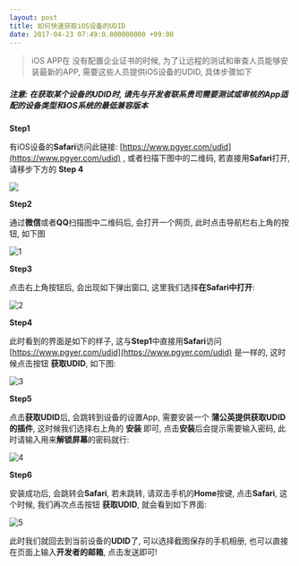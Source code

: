 ```yaml
---
layout: post
title: 如何快速获取iOS设备的UDID
date: 2017-04-23 07:49:0.000000000 +09:00
---
```



> iOS APP在 没有配置企业证书的时候, 为了让远程的测试和审查人员能够安装最新的APP, 需要这些人员提供iOS设备的UDID, 具体步骤如下

##### 注意: 在获取某个设备的UDID时, 请先与开发者联系贵司需要测试或审核的App适配的设备类型和iOS系统的最低兼容版本


**Step1**

有iOS设备的**Safari**访问此链接: [https://www.pgyer.com/udid](https://www.pgyer.com/udid) , 或者扫描下图中的二维码, 若直接用**Safari**打开, 请移步下方的 **Step 4**

![](https://github.com/ZX-ZhouXiao/MarkDown-Photos/blob/master/14929031420289/14929034007281.jpg?raw=true)


**Step2**

通过**微信**或者**QQ**扫描图中二维码后, 会打开一个网页, 此时点击导航栏右上角的按钮, 如下图

![1](https://github.com/ZX-ZhouXiao/MarkDown-Photos/blob/master/14929031420289/1.png?raw=true)


**Step3**

点击右上角按钮后, 会出现如下弹出窗口, 这里我们选择**在Safari中打开**:

![2](https://github.com/ZX-ZhouXiao/MarkDown-Photos/blob/master/14929031420289/2.png?raw=true)

**Step4**

此时看到的界面是如下的样子, 这与**Step1**中直接用**Safari**访问 [https://www.pgyer.com/udid](https://www.pgyer.com/udid) 是一样的, 这时候点击按钮 **获取UDID**, 如下图:

![3](https://github.com/ZX-ZhouXiao/MarkDown-Photos/blob/master/14929031420289/3.png?raw=true)

**Step5**

点击**获取UDID**后, 会跳转到设备的设置App, 需要安装一个 **蒲公英提供获取UDID的插件**, 这时候我们选择右上角的 **安装** 即可, 点击**安装**后会提示需要输入密码, 此时请输入用来**解锁屏幕**的密码就行:

![4](https://github.com/ZX-ZhouXiao/MarkDown-Photos/blob/master/14929031420289/4.png?raw=true)

**Step6**

安装成功后, 会跳转会**Safari**, 若未跳转, 请双击手机的**Home**按键, 点击**Safari**, 这个时候, 我们再次点击按钮 **获取UDID**, 就会看到如下界面:

![5](https://github.com/ZX-ZhouXiao/MarkDown-Photos/blob/master/14929031420289/5.png?raw=true)

此时我们就回去到当前设备的**UDID**了, 可以选择截图保存的手机相册, 也可以直接在页面上输入**开发者的邮箱**, 点击发送即可!


